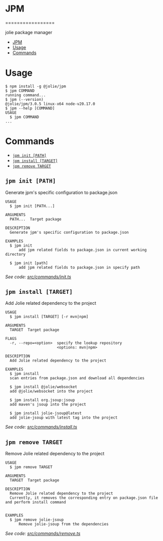 # JPM
=================

jolie package manager

<!-- toc -->
* [JPM](#jpm)
* [Usage](#usage)
* [Commands](#commands)
<!-- tocstop -->
# Usage
<!-- usage -->
```sh-session
$ npm install -g @jolie/jpm
$ jpm COMMAND
running command...
$ jpm (--version)
@jolie/jpm/3.0.5 linux-x64 node-v20.17.0
$ jpm --help [COMMAND]
USAGE
  $ jpm COMMAND
...
```
<!-- usagestop -->
# Commands
<!-- commands -->
* [`jpm init [PATH]`](#jpm-init-path)
* [`jpm install [TARGET]`](#jpm-install-target)
* [`jpm remove TARGET`](#jpm-remove-target)

## `jpm init [PATH]`

Generate jpm's specific configuration to package.json

```
USAGE
  $ jpm init [PATH...]

ARGUMENTS
  PATH...  Target package

DESCRIPTION
  Generate jpm's specific configuration to package.json

EXAMPLES
  $ jpm init
      add jpm related fields to package.json in current working directory

  $ jpm init [path]
      add jpm related fields to package.json in specify path
```

_See code: [src/commands/init.ts](https://github.com/jolie/jpm/blob/v3.0.5/src/commands/init.ts)_

## `jpm install [TARGET]`

Add Jolie related dependency to the project

```
USAGE
  $ jpm install [TARGET] [-r mvn|npm]

ARGUMENTS
  TARGET  Target package

FLAGS
  -r, --repo=<option>  specify the lookup repository
                       <options: mvn|npm>

DESCRIPTION
  Add Jolie related dependency to the project

EXAMPLES
  $ jpm install
  scan entries from package.json and download all dependencies

  $ jpm install @jolie/websocket
  add @jolie/websocket into the project

  $ jpm install org.jsoup:jsoup
  add maven's jsoup into the project

  $ jpm install jolie-jsoup@latest
  add jolie-jsoup with latest tag into the project
```

_See code: [src/commands/install.ts](https://github.com/jolie/jpm/blob/v3.0.5/src/commands/install.ts)_

## `jpm remove TARGET`

Remove Jolie related dependency to the project

```
USAGE
  $ jpm remove TARGET

ARGUMENTS
  TARGET  Target package

DESCRIPTION
  Remove Jolie related dependency to the project
  Currently, it removes the corresponding entry on package.json file and perform install command


EXAMPLES
  $ jpm remove jolie-jsoup
      Remove jolie-jsoup from the dependencies
```

_See code: [src/commands/remove.ts](https://github.com/jolie/jpm/blob/v3.0.5/src/commands/remove.ts)_
<!-- commandsstop -->
